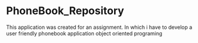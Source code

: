 # PhoneBook_Repository


This application was created for an assignment. In which i have to develop a user friendly phonebook application object oriented programing 